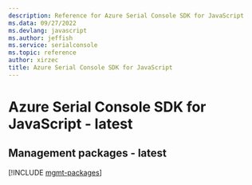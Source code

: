 ```yaml
---
description: Reference for Azure Serial Console SDK for JavaScript
ms.data: 09/27/2022
ms.devlang: javascript
ms.author: jeffish
ms.service: serialconsole
ms.topic: reference
author: xirzec
title: Azure Serial Console SDK for JavaScript
---
```

# Azure Serial Console SDK for JavaScript - latest

## Management packages - latest
[!INCLUDE [mgmt-packages](serial-console-mgmt-index.md)]